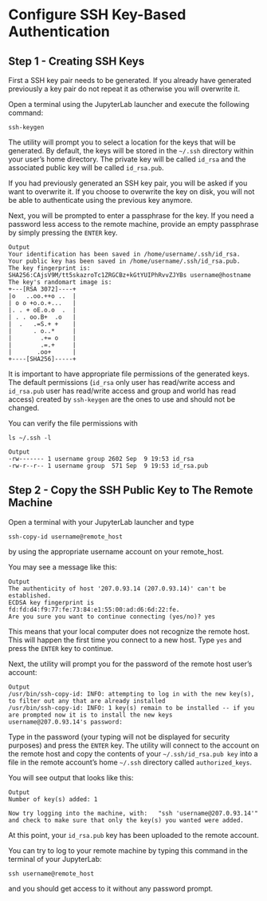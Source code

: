 # Configure SSH Key-Based Authentication

## Step 1 - Creating SSH Keys
First a SSH key pair needs to be generated. If you already have generated previously a key pair
do not repeat it as otherwise you will overwrite it.

Open a terminal using the JupyterLab launcher and execute the following command:
```
ssh-keygen
```
The utility will prompt you to select a location for the keys that will be generated. 
By default, the keys will be stored in the ```~/.ssh``` directory within your user’s home directory.
The private key will be called ```id_rsa``` and the associated public key will be called ```id_rsa.pub```.

If you had previously generated an SSH key pair, you will be asked if you want to overwrite it.
If you choose to overwrite the key on disk, you will not be able to authenticate using the previous key anymore.

Next, you will be prompted to enter a passphrase for the key. If you need a password less access to the remote machine,
provide an empty passphrase by simply pressing the ```ENTER``` key.
```
Output
Your identification has been saved in /home/username/.ssh/id_rsa.
Your public key has been saved in /home/username/.ssh/id_rsa.pub.
The key fingerprint is:
SHA256:CAjsV9M/tt5skazroTc1ZRGCBz+kGtYUIPhRvvZJYBs username@hostname
The key's randomart image is:
+---[RSA 3072]----+
|o   ..oo.++o ..  |
| o o +o.o.+...   |
|. . + oE.o.o  .  |
| . . oo.B+  .o   |
|  .   .=S.+ +    |
|      . o..*     |
|        .+= o    |
|        .=.+     |
|       .oo+      |
+----[SHA256]-----+
```

It is important to have appropriate file permissions of the generated keys.
The default permissions (```id_rsa``` only user has read/write access 
and ```id_rsa.pub``` user has read/write access and group and world has read access) 
created by ```ssh-keygen``` are the ones to use and should not be changed.

You can verify the file permissions with
```
ls ~/.ssh -l
```
```
Output
-rw------- 1 username group 2602 Sep  9 19:53 id_rsa
-rw-r--r-- 1 username group  571 Sep  9 19:53 id_rsa.pub
```

## Step 2 - Copy the SSH Public Key to The Remote Machine
Open a terminal with your JupyterLab launcher and type
```
ssh-copy-id username@remote_host
```
by using the appropriate username account on your remote_host.

You may see a message like this:
```
Output
The authenticity of host '207.0.93.14 (207.0.93.14)' can't be established.
ECDSA key fingerprint is fd:fd:d4:f9:77:fe:73:84:e1:55:00:ad:d6:6d:22:fe.
Are you sure you want to continue connecting (yes/no)? yes
```
This means that your local computer does not recognize the remote host. 
This will happen the first time you connect to a new host. Type ```yes``` 
and press the ```ENTER``` key to continue.

Next, the utility will prompt you for the password of the remote host user’s account:
```
Output
/usr/bin/ssh-copy-id: INFO: attempting to log in with the new key(s), to filter out any that are already installed
/usr/bin/ssh-copy-id: INFO: 1 key(s) remain to be installed -- if you are prompted now it is to install the new keys
username@207.0.93.14's password:
```
Type in the password (your typing will not be displayed for security purposes) and press the ```ENTER``` key.
The utility will connect to the account on the remote host and copy the contents of your ```~/.ssh/id_rsa.pub key```
into a file in the remote account’s home ```~/.ssh``` directory called ```authorized_keys```.

You will see output that looks like this:
```
Output
Number of key(s) added: 1

Now try logging into the machine, with:   "ssh 'username@207.0.93.14'"
and check to make sure that only the key(s) you wanted were added.
```
At this point, your ```id_rsa.pub``` key has been uploaded to the remote account.

You can try to log to your remote machine by typing this command in the terminal of your JupyterLab:
```
ssh username@remote_host
```
and you should get access to it without any password prompt.
